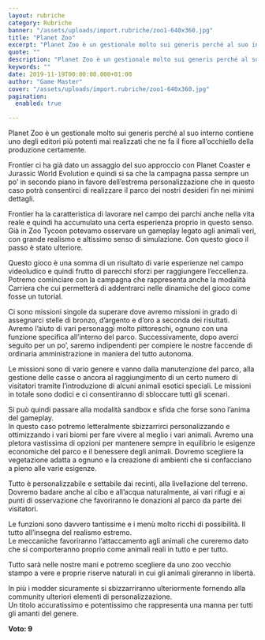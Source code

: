 ```yaml
---
layout: rubriche
category: Rubriche
banner: "/assets/uploads/import.rubriche/zoo1-640x360.jpg"
title: "Planet Zoo"
excerpt: "Planet Zoo è un gestionale molto sui generis perché al suo interno contiene uno degli editori più potenti mai realizzati che ne fa il fiore all’occhiello della produzione certamente. Frontier ci ha già dato un assaggio del suo approccio con Planet Coaster e Jurassic World Evolution e quindi si sa che la campagna passa sempre [&hellip"
quote: ""
description: "Planet Zoo è un gestionale molto sui generis perché al suo interno contiene uno degli editori più potenti mai realizzati che ne fa il fiore all’occhiello della produzione certamente. Frontier ci ha già dato un assaggio del suo approccio con Planet Coaster e Jurassic World Evolution e quindi si sa che la campagna passa sempre [&hellip"
keywords: ""
date: 2019-11-19T00:00:00.000+01:00
author: "Game Master"
cover: "/assets/uploads/import.rubriche/zoo1-640x360.jpg"
pagination:
  enabled: true

---
```


Planet Zoo è un gestionale molto sui generis perché al suo interno contiene uno degli editori più potenti mai realizzati che ne fa il fiore all’occhiello della produzione certamente.

Frontier ci ha già dato un assaggio del suo approccio con Planet Coaster e Jurassic World Evolution e quindi si sa che la campagna passa sempre un po’ in secondo piano in favore dell’estrema personalizzazione che in questo caso potrà consentirci di realizzare il parco dei nostri desideri fin nei minimi dettagli.

Frontier ha la caratteristica di lavorare nel campo dei parchi anche nella vita reale e quindi ha accumulato una certa esperienza proprio in questo senso. Già in Zoo Tycoon potevamo osservare un gameplay legato agli animali veri, con grande realismo e altissimo senso di simulazione. Con questo gioco il passo è stato ulteriore.

Questo gioco è una somma di un risultato di varie esperienze nel campo videoludico e quindi frutto di parecchi sforzi per raggiungere l’eccellenza.  
Potremo cominciare con la campagna che rappresenta anche la modalità Carriera che cui permetterà di addentrarci nelle dinamiche del gioco come fosse un tutorial.

Ci sono missioni singole da superare dove avremo missioni in grado di assegnarci stelle di bronzo, d’argento e d’oro a seconda dei risultati.  
Avremo l’aiuto di vari personaggi molto pittoreschi, ognuno con una funzione specifica all’interno del parco. Successivamente, dopo averci seguito per un po’, saremo indipendenti per compiere le nostre faccende di ordinaria amministrazione in maniera del tutto autonoma.

Le missioni sono di vario genere e vanno dalla manutenzione del parco, alla gestione delle casse o ancora al raggiungimento di un certo numero di visitatori tramite l’introduzione di alcuni animali esotici speciali. Le missioni in totale sono dodici e ci consentiranno di sbloccare tutti gli scenari.

Si può quindi passare alla modalità sandbox e sfida che forse sono l’anima del gameplay.  
In questo caso potremo letteralmente sbizzarrirci personalizzando e ottimizzando i vari biomi per fare vivere al meglio i vari animali. Avremo una pletora vastissima di opzioni per mantenere sempre in equilibrio le esigenze economiche del parco e il benessere degli animali. Dovremo scegliere la vegetazione adatta a ognuno e la creazione di ambienti che si confacciano a pieno alle varie esigenze.

Tutto è personalizzabile e settabile dai recinti, alla livellazione del terreno.  
Dovremo badare anche al cibo e all’acqua naturalmente, ai vari rifugi e ai punti di osservazione che favoriranno le donazioni al parco da parte dei visitatori.

Le funzioni sono davvero tantissime e i menù molto ricchi di possibilità. Il tutto all’insegna del realismo estremo.  
Le meccaniche favoriranno l’attaccamento agli animali che cureremo dato che si comporteranno proprio come animali reali in tutto e per tutto.

Tutto sarà nelle nostre mani e potremo scegliere da uno zoo vecchio stampo a vere e proprie riserve naturali in cui gli animali gireranno in libertà.

In più i modder sicuramente si sbizzarriranno ulteriormente fornendo alla community ulteriori elementi di personalizzazione.  
Un titolo accuratissimo e potentissimo che rappresenta una manna per tutti gli amanti del genere.

**Voto: 9**